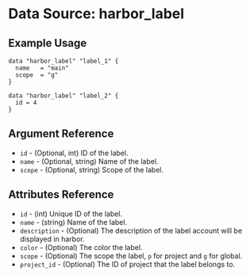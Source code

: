 # Data Source: harbor_label

## Example Usage

```hcl
data "harbor_label" "label_1" {
  name   = "main"
  scope  = "g"
}

data "harbor_label" "label_2" {
  id = 4
}

```

## Argument Reference

- `id` - (Optional, int) ID of the label.
- `name` - (Optional, string) Name of the label.
- `scope` - (Optional, string) Scope of the label.

## Attributes Reference

- `id` - (int) Unique ID of the label.
- `name` - (string) Name of the label.
- `description` - (Optional)  The description of the label account will be displayed in harbor.
- `color` - (Optional) The color the label.
- `scope` - (Optional) The scope the label, `p` for project and `g` for global.
- `project_id` - (Optional) The ID of project that the label belongs to.
